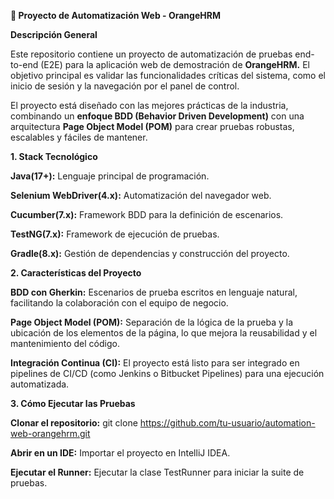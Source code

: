 **🚀 Proyecto de Automatización Web - OrangeHRM**

**Descripción General**

Este repositorio contiene un proyecto de automatización de pruebas end-to-end (E2E) para la aplicación web de demostración de **OrangeHRM.** El objetivo principal es validar las funcionalidades críticas del sistema, como el inicio de sesión y la navegación por el panel de control.

El proyecto está diseñado con las mejores prácticas de la industria, combinando un **enfoque BDD (Behavior Driven Development)** con una arquitectura **Page Object Model (POM)** para crear pruebas robustas, escalables y fáciles de mantener.

**1. Stack Tecnológico**

**Java(17+):** Lenguaje principal de programación.

**Selenium WebDriver(4.x):**	Automatización del navegador web.

**Cucumber(7.x):** Framework BDD para la definición de escenarios.

**TestNG(7.x):** Framework de ejecución de pruebas.

**Gradle(8.x):** Gestión de dependencias y construcción del proyecto.


**2. Características del Proyecto**

**BDD con Gherkin:** Escenarios de prueba escritos en lenguaje natural, facilitando la colaboración con el equipo de negocio.

**Page Object Model (POM):** Separación de la lógica de la prueba y la ubicación de los elementos de la página, lo que mejora la reusabilidad y el mantenimiento del código.

**Integración Continua (CI):** El proyecto está listo para ser integrado en pipelines de CI/CD (como Jenkins o Bitbucket Pipelines) para una ejecución automatizada.


**3. Cómo Ejecutar las Pruebas**

**Clonar el repositorio:** git clone https://github.com/tu-usuario/automation-web-orangehrm.git

**Abrir en un IDE:** Importar el proyecto en IntelliJ IDEA.

**Ejecutar el Runner:** Ejecutar la clase TestRunner para iniciar la suite de pruebas.
